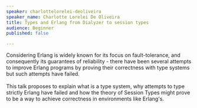 ```yaml
---
speaker: charlottelorelei-deoliveira
speaker_name: Charlotte Lorelei De Oliveira
title: Types and Erlang from Dialyzer to session types
audience: Beginner
published: false

---
```

<p>Considering Erlang is widely known for its focus on fault-tolerance, and consequently its guarantees of reliability - there have been several attempts to improve Erlang programs by proving their correctness with type systems but such attempts have failed.<br /><br />
 This talk proposes to explain what is a type system, why attempts to type strictly Erlang have failed and how the theory of Session Types might prove to be a way to achieve correctness in environments like Erlang's.</p>
